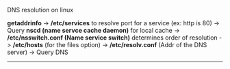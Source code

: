DNS resolution on linux  
  
**getaddrinfo** -> **/etc/services** to resolve port for a service (ex: http is 80) -> Query **nscd (name servce cache daemon)** for local cache -> **/etc/nsswitch.conf (Name service switch)** determines order of resolution -> **/etc/hosts** (for the files option) -> **/etc/resolv.conf** (Addr of the DNS server) -> Query DNS

---

